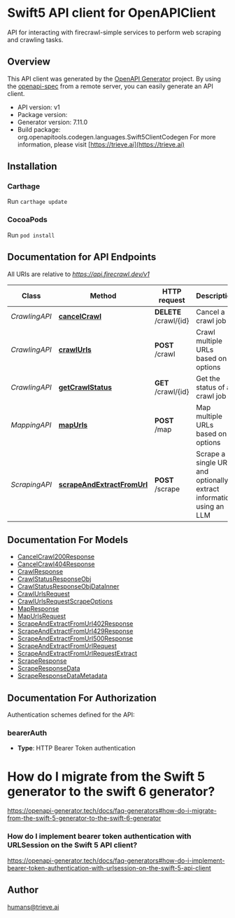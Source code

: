 # Swift5 API client for OpenAPIClient

API for interacting with firecrawl-simple services to perform web scraping and crawling tasks.

## Overview
This API client was generated by the [OpenAPI Generator](https://openapi-generator.tech) project.  By using the [openapi-spec](https://github.com/OAI/OpenAPI-Specification) from a remote server, you can easily generate an API client.

- API version: v1
- Package version: 
- Generator version: 7.11.0
- Build package: org.openapitools.codegen.languages.Swift5ClientCodegen
For more information, please visit [https://trieve.ai](https://trieve.ai)

## Installation

### Carthage

Run `carthage update`

### CocoaPods

Run `pod install`

## Documentation for API Endpoints

All URIs are relative to *https://api.firecrawl.dev/v1*

Class | Method | HTTP request | Description
------------ | ------------- | ------------- | -------------
*CrawlingAPI* | [**cancelCrawl**](docs/CrawlingAPI.md#cancelcrawl) | **DELETE** /crawl/{id} | Cancel a crawl job
*CrawlingAPI* | [**crawlUrls**](docs/CrawlingAPI.md#crawlurls) | **POST** /crawl | Crawl multiple URLs based on options
*CrawlingAPI* | [**getCrawlStatus**](docs/CrawlingAPI.md#getcrawlstatus) | **GET** /crawl/{id} | Get the status of a crawl job
*MappingAPI* | [**mapUrls**](docs/MappingAPI.md#mapurls) | **POST** /map | Map multiple URLs based on options
*ScrapingAPI* | [**scrapeAndExtractFromUrl**](docs/ScrapingAPI.md#scrapeandextractfromurl) | **POST** /scrape | Scrape a single URL and optionally extract information using an LLM


## Documentation For Models

 - [CancelCrawl200Response](docs/CancelCrawl200Response.md)
 - [CancelCrawl404Response](docs/CancelCrawl404Response.md)
 - [CrawlResponse](docs/CrawlResponse.md)
 - [CrawlStatusResponseObj](docs/CrawlStatusResponseObj.md)
 - [CrawlStatusResponseObjDataInner](docs/CrawlStatusResponseObjDataInner.md)
 - [CrawlUrlsRequest](docs/CrawlUrlsRequest.md)
 - [CrawlUrlsRequestScrapeOptions](docs/CrawlUrlsRequestScrapeOptions.md)
 - [MapResponse](docs/MapResponse.md)
 - [MapUrlsRequest](docs/MapUrlsRequest.md)
 - [ScrapeAndExtractFromUrl402Response](docs/ScrapeAndExtractFromUrl402Response.md)
 - [ScrapeAndExtractFromUrl429Response](docs/ScrapeAndExtractFromUrl429Response.md)
 - [ScrapeAndExtractFromUrl500Response](docs/ScrapeAndExtractFromUrl500Response.md)
 - [ScrapeAndExtractFromUrlRequest](docs/ScrapeAndExtractFromUrlRequest.md)
 - [ScrapeAndExtractFromUrlRequestExtract](docs/ScrapeAndExtractFromUrlRequestExtract.md)
 - [ScrapeResponse](docs/ScrapeResponse.md)
 - [ScrapeResponseData](docs/ScrapeResponseData.md)
 - [ScrapeResponseDataMetadata](docs/ScrapeResponseDataMetadata.md)


<a id="documentation-for-authorization"></a>
## Documentation For Authorization


Authentication schemes defined for the API:
<a id="bearerAuth"></a>
### bearerAuth

- **Type**: HTTP Bearer Token authentication


# How do I migrate from the Swift 5 generator to the swift 6 generator?

https://openapi-generator.tech/docs/faq-generators#how-do-i-migrate-from-the-swift-5-generator-to-the-swift-6-generator

### How do I implement bearer token authentication with URLSession on the Swift 5 API client?

https://openapi-generator.tech/docs/faq-generators#how-do-i-implement-bearer-token-authentication-with-urlsession-on-the-swift-5-api-client

## Author

humans@trieve.ai

